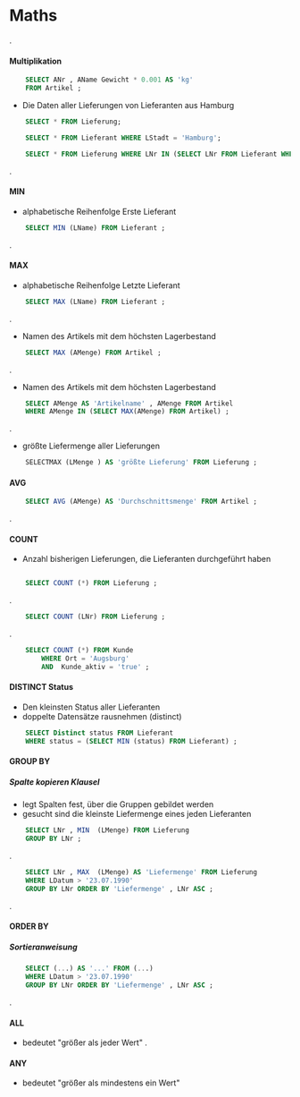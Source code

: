# Maths

.
#### Multiplikation

```sql
	SELECT ANr , AName Gewicht * 0.001 AS 'kg'
	FROM Artikel ;
```


- Die Daten aller Lieferungen von Lieferanten aus Hamburg

```sql
	SELECT * FROM Lieferung;
```
		

```sql
	SELECT * FROM Lieferant WHERE LStadt = 'Hamburg';
```
		

```sql
	SELECT * FROM Lieferung WHERE LNr IN (SELECT LNr FROM Lieferant WHERE LStadt = 'Hamburg');

```
	
.
#### MIN

- alphabetische Reihenfolge Erste Lieferant
	
```sql
	SELECT MIN (LName) FROM Lieferant ;
```
.

#### MAX 
- alphabetische Reihenfolge Letzte Lieferant

```sql
	SELECT MAX (LName) FROM Lieferant ;
```

.
- Namen des Artikels mit dem höchsten Lagerbestand

```sql
	SELECT MAX (AMenge) FROM Artikel ;
```
.
- Namen des Artikels mit dem höchsten Lagerbestand

```sql
	SELECT AMenge AS 'Artikelname' , AMenge FROM Artikel 
	WHERE AMenge IN (SELECT MAX(AMenge) FROM Artikel) ;
```
.
- größte Liefermenge aller Lieferungen

```sql
	SELECTMAX (LMenge ) AS 'größte Lieferung' FROM Lieferung ;
```

#### AVG

```sql
	SELECT AVG (AMenge) AS 'Durchschnittsmenge' FROM Artikel ;
```

.

#### COUNT

- Anzahl bisherigen Lieferungen, die Lieferanten durchgeführt haben
	
```sql

	SELECT COUNT (*) FROM Lieferung ;

```
.
```sql
	SELECT COUNT (LNr) FROM Lieferung ;
```

.

```sql
	SELECT COUNT (*) FROM Kunde
		WHERE Ort = 'Augsburg' 
		AND  Kunde_aktiv = 'true' ;
```
	
#### DISTINCT Status

- Den kleinsten Status aller Lieferanten
- doppelte Datensätze rausnehmen (distinct)

```sql
	SELECT Distinct status FROM Lieferant
	WHERE status = (SELECT MIN (status) FROM Lieferant) ;
```

#### GROUP BY 
##### Spalte kopieren Klausel
- legt Spalten fest, über die Gruppen gebildet werden
- gesucht sind die kleinste Liefermenge eines jeden Lieferanten
```sql
	SELECT LNr , MIN  (LMenge) FROM Lieferung
	GROUP BY LNr ;
```

.
```sql
	SELECT LNr , MAX  (LMenge) AS 'Liefermenge' FROM Lieferung
	WHERE LDatum > '23.07.1990'
	GROUP BY LNr ORDER BY 'Liefermenge' , LNr ASC ;
```

.

#### ORDER BY 
##### Sortieranweisung

```sql
	SELECT (...) AS '...' FROM (...)
	WHERE LDatum > '23.07.1990'
	GROUP BY LNr ORDER BY 'Liefermenge' , LNr ASC ;
```

.

#### ALL
- bedeutet "größer als jeder Wert"
.

#### ANY

- bedeutet "größer als mindestens ein Wert"